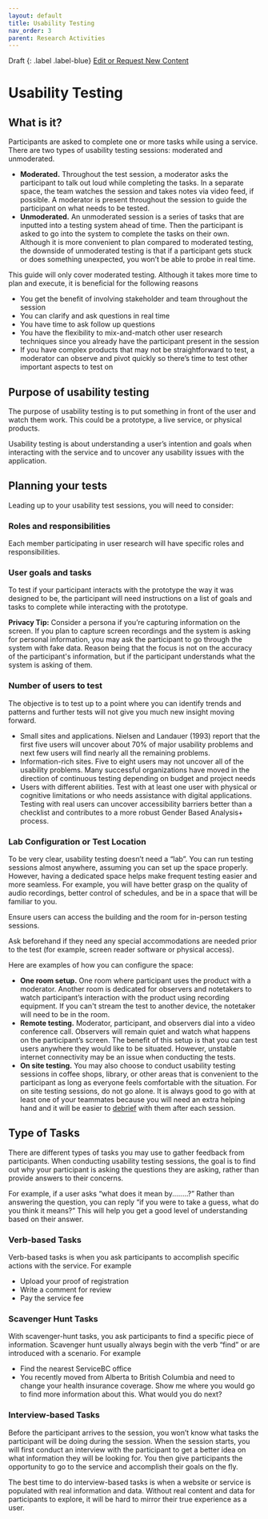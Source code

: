 ```yaml
---
layout: default
title: Usability Testing
nav_order: 3
parent: Research Activities
---
```

Draft
{: .label .label-blue}
[Edit or Request New Content](https://github.com/bcgov/user-research-guide/issues/new/choose)
# Usability Testing

## What is it?
Participants are asked to complete one or more tasks while using a service. There are two types of usability testing sessions: moderated and unmoderated.

- **Moderated.** Throughout the test session, a moderator asks the participant to talk out loud while completing the tasks. In a separate space, the team watches the session and takes notes via video feed, if possible. A moderator is present throughout the session to guide the participant on what needs to be tested.
- **Unmoderated.** An unmoderated session is a series of tasks that are inputted into a testing system ahead of time. Then the participant is asked to go into the system to complete the tasks on their own. Although it is more convenient to plan compared to moderated testing, the downside of unmoderated testing is that if a participant gets stuck or does something unexpected, you won’t be able to probe in real time.

This guide will only cover moderated testing. Although it takes more time to plan and execute, it is beneficial for the following reasons

- You get the benefit of involving stakeholder and team throughout the session
- You can clarify and ask questions in real time
- You have time to ask follow up questions
- You have the flexibility to mix-and-match other user research techniques since you already have the participant present in the session
- If you have complex products that may not be straightforward to test, a moderator can observe and pivot quickly so there’s time to test other important aspects to test on

## Purpose of usability testing
The purpose of usability testing is to put something in front of the user and watch them work. This could be a prototype, a live service, or physical products.

Usability testing is about understanding a user’s intention and goals when interacting with the service and to uncover any usability issues with the application.  


## Planning your tests

Leading up to your usability test sessions, you will need to consider:

### Roles and responsibilities
Each member participating in user research will have specific roles and responsibilities.

### User goals and tasks

To test if your participant interacts with the prototype the way it was designed to be, the participant will need instructions on a list of goals and tasks to complete while interacting with the prototype.

**Privacy Tip:** Consider a persona if you’re capturing information on the screen. If you plan to capture screen recordings and the system is asking for personal information, you may ask the participant to go through the system with fake data. Reason being that the focus is not on the accuracy of the participant's information, but if the participant understands what the system is asking of them.

### Number of users to test

The objective is to test up to a point where you can identify trends and patterns and further tests will not give you much new insight moving forward.

- Small sites and applications. Nielsen and Landauer (1993) report that the first five users will uncover about 70% of major usability problems and next few users will find nearly all the remaining problems.
- Information-rich sites. Five to eight users may not uncover all of the usability problems. Many successful organizations have moved in the direction of continuous testing depending on budget and project needs
- Users with different abilities. Test with at least one user with physical or cognitive limitations or who needs assistance with digital applications. Testing with real users can uncover accessibility barriers better than a checklist and contributes to a more robust Gender Based Analysis+ process.

### Lab Configuration or Test Location

To be very clear, usability testing doesn’t need a “lab”. You can run testing sessions almost anywhere, assuming you can set up the space properly. However, having a dedicated space helps make frequent testing easier and more seamless. For example, you will have better grasp on the quality of audio recordings, better control of schedules, and be in a space that will be familiar to you.

Ensure users can access the building and the room for in-person testing sessions.

Ask beforehand if they need any special accommodations are needed prior to the test (for example, screen reader software or physical access).

Here are examples of how you can configure the space:

- **One room setup.** One room where participant uses the product with a moderator. Another room is dedicated for observers and notetakers to watch participant’s interaction with the product using recording equipment. If you can't stream the test to another device, the notetaker will need to be in the room.
- **Remote testing.** Moderator, participant, and observers dial into a video conference call. Observers will remain quiet and watch what happens on the participant’s screen. The benefit of this setup is that you can test users anywhere they would like to be situated. However, unstable internet connectivity may be an issue when conducting the tests.
- **On site testing.** You may also choose to conduct usability testing sessions in coffee shops, library, or other areas that is convenient to the participant as long as everyone feels comfortable with the situation. For on site testing sessions, do not go alone. It is always good to go with at least one of your teammates because you will need an extra helping hand and it will be easier to [debrief]() with them after each session.

## Type of Tasks

There are different types of tasks you may use to gather feedback from participants. When conducting usability testing sessions, the goal is to find out why your participant is asking the questions they are asking, rather than provide answers to their concerns.

For example, if a user asks “what does it mean by........?” Rather than answering the question, you can reply “if you were to take a guess, what do you think it means?” This will help you get a good level of understanding based on their answer.

### Verb-based Tasks

Verb-based tasks is when you ask participants to accomplish specific actions with the service. For example

- Upload your proof of registration
- Write a comment for review
- Pay the service fee

### Scavenger Hunt Tasks

With scavenger-hunt tasks, you ask participants to find a specific piece of information. Scavenger hunt usually always begin with the verb “find” or are introduced with a scenario. For example

- Find the nearest ServiceBC office
- You recently moved from Alberta to British Columbia and need to change your health insurance coverage. Show me where you would go to find more information about this. What would you do next?

### Interview-based Tasks

Before the participant arrives to the session, you won’t know what tasks the participant will be doing during the session. When the session starts, you will first conduct an interview with the participant to get a better idea on what information they will be looking for. You then give participants the opportunity to go to the service and accomplish their goals on the fly.

The best time to do interview-based tasks is when a website or service is populated with real information and data. Without real content and data for participants to explore, it will be hard to mirror their true experience as a user.
